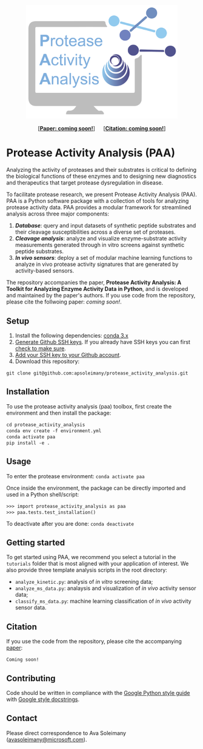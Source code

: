 <p align="center" >
  <img src="img/PAA_logo.png" alt="logo" width="400" />
</p>
<!-- 
<h1 align="center">Protease Activity Analysis</h1>
<h4 align="center">Developed and maintained by: Ava Soleimany, Carmen Martin Alonso, Melodi Anahtar, Cathy Wang, Sangeeta Bhatia</h4> -->

<p align="center"> [<b><a href="">Paper: coming soon!</a></b>] &emsp; [<b><a href="#citation">Citation: coming soon!</a></b>] </p>

# Protease Activity Analysis (PAA)
Analyzing the activity of proteases and their substrates is critical to defining the
biological functions of these enzymes and to designing new diagnostics and therapeutics
that target protease dysregulation in disease.

To facilitate protease research, we present Protease Activity Analysis (PAA). PAA is a Python software package with a collection of tools for analyzing protease activity data. PAA provides a modular framework for streamlined analysis across three major components: 

1. _**Database**_: query and input datasets of synthetic peptide substrates and their cleavage susceptibilities across a diverse set of proteases. 
2. _**Cleavage analysis**_: analyze and visualize enzyme-substrate activity measurements generated through in vitro screens against synthetic peptide substrates. 
3. _**In vivo sensors**_: deploy a set of modular machine learning functions to analyze in vivo protease activity signatures that are generated by activity-based sensors.

The repository accompanies the paper, **Protease Activity Analysis: A Toolkit for Analyzing Enzyme Activity Data in Python**, and is developed and maintained by the paper's authors. If you use code from the repository, please cite the follwoing paper: _coming soon!_.

## Setup
1. Install the following dependencies: [conda 3.x](https://docs.conda.io/en/latest/miniconda.html)
2. [Generate Github SSH keys](https://help.github.com/en/github/authenticating-to-github/generating-a-new-ssh-key-and-adding-it-to-the-ssh-agent). If you already have SSH keys you can first [check to make sure](https://help.github.com/en/github/authenticating-to-github/checking-for-existing-ssh-keys).
3. [Add your SSH key to your Github account](https://help.github.com/en/github/authenticating-to-github/adding-a-new-ssh-key-to-your-github-account).
4. Download this repository: 
```
git clone git@github.com:apsoleimany/protease_activity_analysis.git
```

## Installation
To use the protease activity analysis (paa) toolbox, first create the environment and then install the package:
```
cd protease_activity_analysis
conda env create -f environment.yml
conda activate paa
pip install -e .
```

## Usage
To enter the protease environment: `conda activate paa`

Once inside the environment, the package can be directly imported and used in a Python shell/script: 
```
>>> import protease_activity_analysis as paa
>>> paa.tests.test_installation()
```

To deactivate after you are done: `conda deactivate`

## Getting started
To get started using PAA, we recommend you select a tutorial in the `tutorials` folder that is most aligned with your application of interest. We also provide three template analysis scripts in the root directory:
- `analyze_kinetic.py`: analysis of _in vitro_ screening data;
- `analyze_ms_data.py`: analaysis and visualization of _in vivo_ activity sensor data;
- `classify_ms_data.py`: machine learning classification of _in vivo_ activity sensor data. 

## Citation

If you use the code from the repository, please cite the accompanying [paper]():
```
Coming soon!
```
<!-- @article{soleimany2021evidential,
  title={Evidential Deep Learning for Guided Molecular Property Prediction and Discovery},
  author={Soleimany, Ava P and Amini, Alexander and Goldman, Samuel and Rus, Daniela and Bhatia, Sangeeta and Coley, Connor},
  journal={ACS Central Science},
  year={2021},
  publisher={ACS Publications}
} -->

## Contributing
Code should be written in compliance with the [Google Python style guide](http://google.github.io/styleguide/pyguide.html) with [Google style docstrings](http://queirozf.com/entries/python-docstrings-reference-examples#google-style).

## Contact
Please direct correspondence to Ava Soleimany (<avasoleimany@microsoft.com>).
